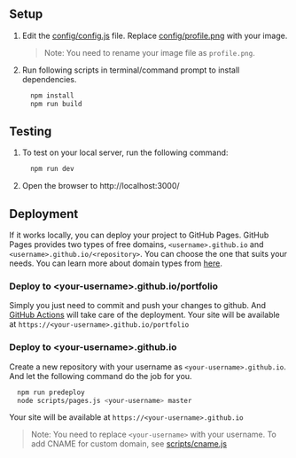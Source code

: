 <!-- PROJECT LOGO -->
<br />
<!-- <p align="center">
  <h1 align="center">Developer's Portfolio ✨</h1>
  <p align="center">
    It is a personal static website/portfolio template hosted with GitHub Pages, built to showcase my recent projects.
    <br />
    <strong>Site URL / Demo » </strong>
    <a href="https://hashirshoaeb.github.io/portfolio"> hashirshoaeb.github.io/portfolio</a>
    <br />
    <br />
    <a href="https://hashirshoaeb.com">About Me</a>
    ·
    <a href="https://github.com/hashirshoaeb/portfolio/issues">Report Bug</a>
    ·
    <a href="https://github.com/hashirshoaeb/portfolio/issues">Request Feature</a>
  </p>
</p> -->

<!-- [![GitHub forks](https://img.shields.io/github/forks/hashirshoaeb/portfolio?style=for-the-badge)](https://github.com/hashirshoaeb/portfolio/network)
[![GitHub license](https://img.shields.io/github/license/hashirshoaeb/portfolio?style=for-the-badge)](https://github.com/hashirshoaeb/portfolio/blob/master/LICENSE)
[![Twitter Follow](https://img.shields.io/twitter/follow/hashirshoaeb?color=ffcc66&logo=twitter&logoColor=ffffff&style=for-the-badge)](https://twitter.com/hashirshoaeb)
[![Node Version](https://img.shields.io/static/v1?label=Node&message=16.16.0&color=026e00&style=for-the-badge)](https://nodejs.org)
[![npm Version](https://img.shields.io/static/v1?label=npm&message=8.11.0&color=cb0000&style=for-the-badge)](https://nodejs.org) -->


<!-- TABLE OF CONTENTS -->
<!-- <details>
  <summary>Table of Contents</summary>
  <ol>
    <li>
      <a href="#about-the-project">About The Project</a>
    </li>
    <li>
      <a href="#getting-started">Getting Started</a>
      <ul>
        <li><a href="#prerequisites">Prerequisites</a></li>
        <li><a href="#setup">Setup</a></li>
      </ul>
    </li>
    <li><a href="#support-my-work">Support my work</a></li>
    <li><a href="#contributing">Contributing</a></li>
    <li><a href="#license">License</a></li>
  </ol>
</details> -->



<!-- ABOUT THE PROJECT -->
<!-- # About The Project

[![Product Name Screen Shot](/READMEdocs/screenshot.gif)](https://example.com)

There are many portfolio website templates available on Github, however, I didn't find one that really suit my needs so I created this one. A simple, easy to configure, lightweight, and responsive static portfolio website.

I know one template doesn't fulfill everyone's needs. So I'll try adding more features in the near future. You may also suggest changes by forking this repo and creating a pull request or opening an issue.

**Features**

- [x] Easy to configure
- [x] SEO friendly
- [x] Responsive
- [x] Lightweight
- [x] Linktree Page

**Built with** [Nextjs](https://nextjs.org/) & [Bootstrap5](https://getbootstrap.com).
 -->


<!-- GETTING STARTED -->
<!-- # Getting Started

Building your own personal website from this project can take as little as 30 minutes. Follow the setup instructions below. Please feel free to reach out to me by filing an [issue](https://github.com/hashirshoaeb/portfolio/issues) or emailing me at hashirshoaeb@gmail.com for help configuring your project. -->

<!-- ## Prerequisites

You should have [Nodejs](https://nodejs.org/en/) and [Git](https://git-scm.com/downloads) installed on your PC. You should also own a GitHub account. -->

## Setup

1. Edit the [config/config.js](https://github.com/mm-camelcase/site/blob/main/config/config.js) file. Replace [config/profile.png](https://github.com/mm-camelcase/site/blob/main/config/profile.png) with your image. 
    >Note: You need to rename your image file as `profile.png`.

2. Run following scripts in terminal/command prompt to install dependencies.
    ```sh
      npm install
      npm run build
    ```
## Testing

1. To test on your local server, run the following command:
    ```sh
      npm run dev
    ```

2. Open the browser to http://localhost:3000/

## Deployment

If it works locally, you can deploy your project to GitHub Pages. GitHub Pages provides two types of free domains, `<username>.github.io` and `<username>.github.io/<repository>`. You can choose the one that suits your needs. You can learn more about domain types from [here](https://docs.github.com/en/pages/getting-started-with-github-pages/about-github-pages#types-of-github-pages-sites).

### Deploy to \<your-username>.github.io/portfolio

Simply you just need to commit and push your changes to github. And [GitHub Actions](https://docs.github.com/en/actions/learn-github-actions/introduction-to-github-actions#overview) will take care of the deployment. Your site will be available at `https://<your-username>.github.io/portfolio`

### Deploy to \<your-username>.github.io

Create a new repository with your username as `<your-username>.github.io`. And let the following command do the job for you.

```sh
  npm run predeploy
  node scripts/pages.js <your-username> master
```

Your site will be available at `https://<your-username>.github.io`

>Note: You need to replace `<your-username>` with your username. To add CNAME for custom domain, see [scripts/cname.js](https://github.com/hashirshoaeb/portfolio/blob/main/scripts/cname.js)

<!-- # Support my work

If you found this project valuable, please consider giving it a ⭐️ on GitHub. Your support keeps me motivated! If you'd like to further support my work, you can buy me a book. Thank you for your generosity!

<div>
  <a href="https://www.buymeacoffee.com/hashirshoaeb"><img src="https://img.buymeacoffee.com/button-api/?text=Buy me a book&emoji=📖&slug=hashirshoaeb&button_colour=5F7FFF&font_colour=ffffff&font_family=Cookie&outline_colour=000000&coffee_colour=FFDD00" /></a>
 </div> -->

<!-- CONTRIBUTING -->
<!-- # Contributing

Contributions are what make the open source community such an amazing place to learn, inspire, and create. Any contribution you make would be **appreciated**.

1. Fork the Project
2. Create your Feature Branch (`git checkout -b feature/AmazingFeature`)
3. Commit your Changes (`git commit -m 'Add some AmazingFeature'`)
4. Push to the Branch (`git push origin feature/AmazingFeature`)
5. Open a Pull Request -->



<!-- LICENSE -->
<!-- # License

Distributed under the `MIT` License. See [LICENSE](https://github.com/hashirshoaeb/portfolio/blob/main/LICENSE) for more information. -->
